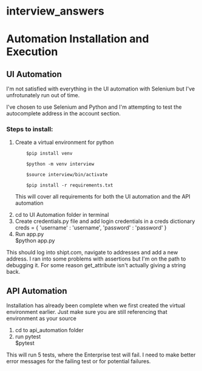 # interview_answers

<h1> Automation Installation and Execution</h1>

<h2> UI Automation</h2> 
I'm not satisfied with everything in the UI automation with Selenium but I've unfrotunately run out of time. 

I've chosen to use Selenium and Python and I'm attempting to test the autocomplete address in the account section. 

<h3>Steps to install: </h3>

<ol>
<li>Create a virtual environment for python </li>

        $pip install venv

        $python -m venv interview

        $source interview/bin/activate

        $pip install -r requirements.txt

This will cover all requirements for both the UI automation and the API automation

<li>cd to UI Automation folder in terminal</li>
<li>Create credentials.py file and add login credentials in a creds dictionary</li>
    creds = {
        'username' : 'username',
        'password' : 'password'
    }
<li>Run app.py</li>
        $python app.py
</ol>

This should log into shipt.com, navigate to addresses and add a new address. I ran into some problems with assertions but I'm on the path to debugging it. For some reason get_attribute isn't actually giving a string back.

<h2> API Automation</h2>

Installation has already been complete when we first created the virtual environment earlier. Just make sure you are still referencing that environment as your source 

<ol>
<li> cd to api_automation folder</li>
<li> run pytest</li>
        $pytest
</ol>

This will run 5 tests, where the Enterprise test will fail. I need to make better error messages for the failing test or for potential failures.
